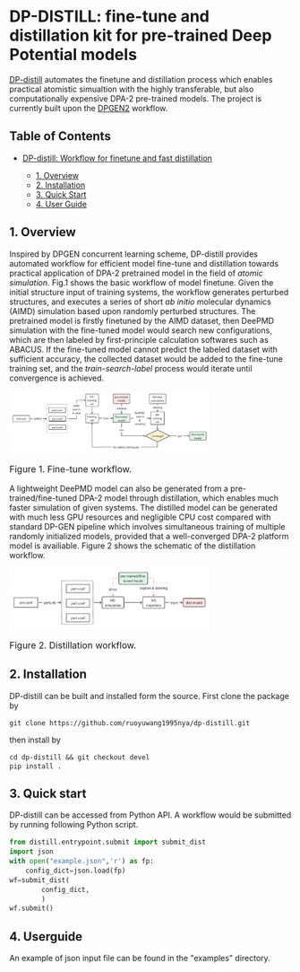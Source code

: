 # DP-DISTILL: fine-tune and distillation kit for pre-trained Deep Potential models
[DP-distill](https://github.com/ruoyuwang1995nya/dp-distill) automates the finetune and distillation process which enables practical atomistic simualtion with the highly transferable, but also computationally expensive DPA-2 pre-trained models. The project is currently built upon the  [DPGEN2](https://github.com/deepmodeling/dpgen2) workflow.

## Table of Contents

- [DP-distill: Workflow for finetune and fast distillation](#voltcraft-battery-simulation-workflow-automation)

  - [1. Overview](#1-overview)
  - [2. Installation](#2-installation)
  - [3. Quick Start](#3-quick-start)
  - [4. User Guide](#4-user-guide)


## 1. Overview
Inspired by DPGEN concurrent learning scheme, DP-distill provides automated workflow for efficient model fine-tune and distillation towards practical application of DPA-2 pretrained model in the field of *atomic simulation*. Fig.1 shows the basic workflow of model finetune. Given the initial structure input of training systems, the workflow generates perturbed structures, and executes a series of short *ab initio* molecular dynamics (AIMD) simulation based upon randomly perturbed structures. The pretrained model is firstly finetuned by the AIMD dataset, then DeePMD simulation with the fine-tuned model would search new configurations, which are then labeled by first-principle calculation softwares such as ABACUS. If the fine-tuned model cannot predict the labeled dataset with sufficient accuracy, the collected dataset would be added to the fine-tune training set, and the *train-search-label* process would iterate until convergence is achieved. 
<div>
    <img src="./docs/images/fine-tune.png" alt="Fig1" style="zoom: 35%;">
    <p style='font-size:1.0rem; font-weight:none'>Figure 1. Fine-tune workflow.</p>
</div>

A lightweight DeePMD model can also be generated from a pre-trained/fine-tuned DPA-2 model through distillation, which enables much faster simulation of given systems. The distilled model can be generated with much less GPU resources and negligible CPU cost compared with standard DP-GEN pipeline which involves simultaneous training of multiple randomly initialized models, provided that a well-converged DPA-2 platform model is availiable. Figure 2 shows the schematic of the distillation workflow.
 <div>
    <img src="./docs/images/distillation.png" alt="Fig2" style="zoom: 35%;">
    <p style='font-size:1.0rem; font-weight:none'>Figure 2. Distillation workflow.</p>
</div>

## 2. Installation
DP-distill can be built and installed form the source. First clone the package by
```shell
git clone https://github.com/ruoyuwang1995nya/dp-distill.git
```

then install by
```shell
cd dp-distill && git checkout devel
pip install .
```

## 3. Quick start
DP-distill can be accessed from Python API. A workflow would be submitted by running following Python script.
```python
from distill.entrypoint.submit import submit_dist
import json
with open("example.json",'r') as fp:
    config_dict=json.load(fp)
wf=submit_dist(
        config_dict,
        )
wf.submit()
```

## 4. Userguide
An example of json input file can be found in the "examples" directory. 